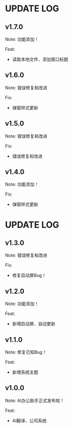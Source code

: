 # UPDATE LOG


## v1.7.0

Note: 功能添加！

Feat:

- 读取本地文件、添加窗口标题

## v1.6.0

Note: 错误修复和改进

Fix:

- 弹窗样式更新

## v1.5.0

Note: 错误修复和改进

Fix:

- 错误修复和改进

## v1.4.0

Note: 功能添加！

Fix:

- 弹窗样式更新


# UPDATE LOG

## v1.3.0

Note: 错误修复和改进

Fix:

- 修复启动屏Bug！

## v1.2.0

Note: 功能添加！

Feat:

- 新增启动屏、自动更新

## v1.1.0

Note: 修复已知Bug！

Feat:

- 新增系统主题

## v1.0.0

Note: AI办公助手正式发布啦！

Feat:

- AI翻译、公司系统


